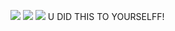 ![](https://cdn.discordapp.com/attachments/953017747200147487/1302321608266088458/IMG_6870.png?ex=6727b103&is=67265f83&hm=d0dbd949faa9a3019c32a87bba111c658eb33b07b6bab3b8f3d39dd0c8cb5a47&)
![](https://cdn.discordapp.com/attachments/953017747200147487/1303099839726223440/IMG_6919.png?ex=672a85cc&is=6729344c&hm=db51cbd4b097d18b2e0577554d084b4ed23d8c071783c295b8e6d0981d939c5b&)
![](https://media.discordapp.net/attachments/953017747200147487/1303399452760998011/IMG_6953.png?ex=672b9cd5&is=672a4b55&hm=2a1428f139a959075df6aced37120693a5cc31f824cedad6afa8a401a8f02a8f&)
U DID THIS TO YOURSELFF!
